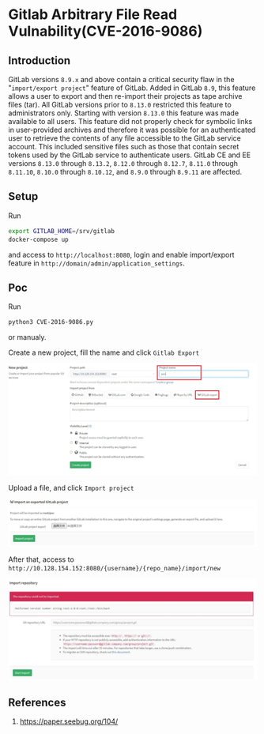 # Gitlab Arbitrary File Read Vulnability(CVE-2016-9086)

## Introduction

GitLab versions `8.9.x` and above contain a critical security flaw in the "`import/export project`" feature of GitLab. Added in GitLab `8.9`, this feature allows a user to export and then re-import their projects as tape archive files (tar). All GitLab versions prior to `8.13.0` restricted this feature to administrators only. Starting with version `8.13.0` this feature was made available to all users. This feature did not properly check for symbolic links in user-provided archives and therefore it was possible for an authenticated user to retrieve the contents of any file accessible to the GitLab service account. This included sensitive files such as those that contain secret tokens used by the GitLab service to authenticate users. GitLab CE and EE versions `8.13.0` through `8.13.2`, `8.12.0` through `8.12.7`, `8.11.0` through `8.11.10`, `8.10.0` through `8.10.12`, and `8.9.0` through `8.9.11` are affected.

## Setup

Run

```bash
export GITLAB_HOME=/srv/gitlab
docker-compose up
```

and access to `http://localhost:8080`, login and enable import/export feature in `http://domain/admin/application_settings`.

## Poc

Run

```bash
python3 CVE-2016-9086.py
```

or manualy.

Create a new project, fill the name and click `Gitlab Export`

![new_project](images/new_project.jpg)

Upload a file, and click `Import project`

![import](images/import.jpg)

After that, access to `http://10.128.154.152:8080/{username}/{repo_name}/import/new`

![poc](images/poc.jpg)

## References

1. https://paper.seebug.org/104/
